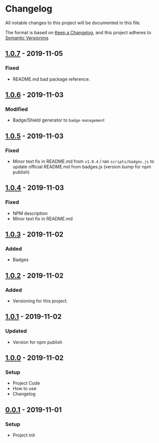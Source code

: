 # Changelog
All notable changes to this project will be documented in this file.

The format is based on [Keep a Changelog](https://keepachangelog.com/en/1.0.0/),
and this project adheres to [Semantic Versioning](https://semver.org/spec/v2.0.0.html).

## [1.0.7] - 2019-11-05
### Fixed
- README.md bad package reference.

## [1.0.6] - 2019-11-03
### Modified
- Badge/Shield generator to `badge-management`

## [1.0.5] - 2019-11-03
### Fixed
- Minor text fix in README.md from `v1.0.4` / ran `scripts/badges.js` to update official README.md from badges.js (version bump for npm publish)

## [1.0.4] - 2019-11-03
### Fixed
- NPM description
- Minor text fix in README.md

## [1.0.3] - 2019-11-02
### Added
- Badges

## [1.0.2] - 2019-11-02
### Added
- Versioning for this project.

## [1.0.1] - 2019-11-02
### Updated
- Version for npm publish

## [1.0.0] - 2019-11-02
### Setup
- Project Code
- How to use
- Changelog

## [0.0.1] - 2019-11-01
### Setup
- Project init

[1.0.7]: https://github.com/voltsonic/version-management/compare/v1.0.6...v1.0.7
[1.0.6]: https://github.com/voltsonic/version-management/compare/v1.0.5...v1.0.6
[1.0.5]: https://github.com/voltsonic/version-management/compare/v1.0.4...v1.0.5
[1.0.4]: https://github.com/voltsonic/version-management/compare/v1.0.3...v1.0.4
[1.0.3]: https://github.com/voltsonic/version-management/compare/v1.0.2...v1.0.3
[1.0.2]: https://github.com/voltsonic/version-management/compare/v1.0.1...v1.0.2
[1.0.1]: https://github.com/voltsonic/version-management/compare/v1.0.0...v1.0.1
[1.0.0]: https://github.com/voltsonic/version-management/compare/v0.0.1...v1.0.0
[0.0.1]: https://github.com/voltsonic/version-management/releases/tag/v0.0.1